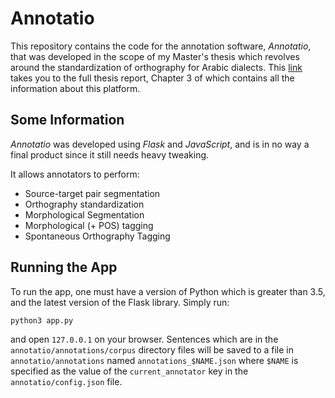 # Annotatio

This repository contains the code for the annotation software, *Annotatio*, that was developed in the scope of my Master's thesis which revolves around the standardization of orthography for Arabic dialects. This [link](https://drive.google.com/file/d/1VA4PZ1UKKQmpJXi0JYkh8miuOsNMDk-U/view?usp=sharing) takes you to the full thesis report, Chapter 3 of which contains all the information about this platform.

## Some Information
*Annotatio* was developed using *Flask* and *JavaScript*, and is in no way a final product since it still needs heavy tweaking.

It allows annotators to perform:
- Source-target pair segmentation
- Orthography standardization
- Morphological Segmentation
- Morphological (+ POS) tagging
- Spontaneous Orthography Tagging

## Running the App
To run the app, one must have a version of Python which is greater than 3.5, and the latest version of the Flask library. Simply run:

    python3 app.py

and open `127.0.0.1` on your browser. Sentences which are in the `annotatio/annotations/corpus` directory files will be saved to a file in `annotatio/annotations` named `annotations_$NAME.json` where `$NAME` is specified as the value of the `current_annotator` key in the `annotatio/config.json` file.